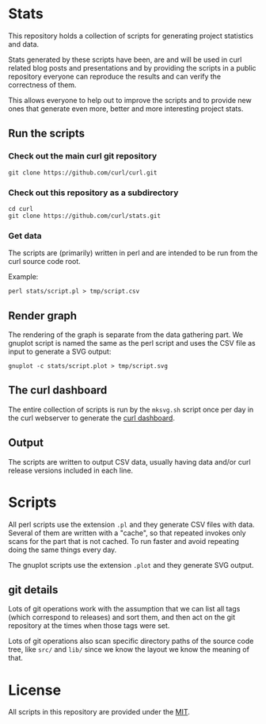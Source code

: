 # Stats

This repository holds a collection of scripts for generating project
statistics and data.

Stats generated by these scripts have been, are and will be used in curl
related blog posts and presentations and by providing the scripts in a public
repository everyone can reproduce the results and can verify the correctness
of them.

This allows everyone to help out to improve the scripts and to provide new
ones that generate even more, better and more interesting project stats.

## Run the scripts

### Check out the main curl git repository

    git clone https://github.com/curl/curl.git

### Check out this repository as a subdirectory

    cd curl
    git clone https://github.com/curl/stats.git

### Get data

The scripts are (primarily) written in perl and are intended to be run from
the curl source code root.

Example:

    perl stats/script.pl > tmp/script.csv

## Render graph

The rendering of the graph is separate from the data gathering part. We
gnuplot script is named the same as the perl script and uses the CSV file as
input to generate a SVG output:

    gnuplot -c stats/script.plot > tmp/script.svg

## The curl dashboard

The entire collection of scripts is run by the `mksvg.sh` script once per day
in the curl webserver to generate the [curl
dashboard](https://curl.se/dashboard.html).

## Output

The scripts are written to output CSV data, usually having data and/or curl
release versions included in each line.

# Scripts

All perl scripts use the extension `.pl` and they generate CSV files with
data. Several of them are written with a "cache", so that repeated invokes
only scans for the part that is not cached. To run faster and avoid repeating
doing the same things every day.

The gnuplot scripts use the extension `.plot` and they generate SVG output.

## git details

Lots of git operations work with the assumption that we can list all tags
(which correspond to releases) and sort them, and then act on the git
repository at the times when those tags were set.

Lots of git operations also scan specific directory paths of the source code
tree, like `src/` and `lib/` since we know the layout we know the meaning of
that.

# License

All scripts in this repository are provided under the [MIT](LICENSE).
